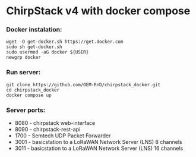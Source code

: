# ChirpStack v4 with docker compose

### Docker instalation:
```shell
wget -O get-docker.sh https://get.docker.com
sudo sh get-docker.sh
sudo usermod -aG docker ${USER}
newgrp docker
```

### Run server:
```shell
git clone https://github.com/OEM-RnD/chirpstack_docker.git
cd chirpstack_docker
docker compose up
```

### Server ports:
* 8080 - chirpstack web-interface
* 8090 - chirpstack-rest-api
* 1700 - Semtech UDP Packet Forwarder
* 3001 - basicstation to a LoRaWAN Network Server (LNS) 8 channels
* 3011 - basicstation to a LoRaWAN Network Server (LNS) 16 channels
